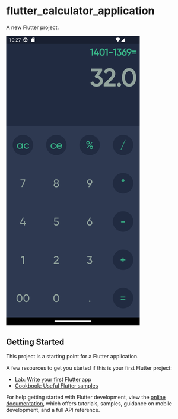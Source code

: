 # flutter_calculator_application

A new Flutter project.

<img src="https://github.com/alirezakariminejad/flutter_calculator/blob/master/images/app_screenshot.png?raw=true" width="360" alt="app screenshot"/>


## Getting Started

This project is a starting point for a Flutter application.

A few resources to get you started if this is your first Flutter project:

- [Lab: Write your first Flutter app](https://docs.flutter.dev/get-started/codelab)
- [Cookbook: Useful Flutter samples](https://docs.flutter.dev/cookbook)

For help getting started with Flutter development, view the
[online documentation](https://docs.flutter.dev/), which offers tutorials,
samples, guidance on mobile development, and a full API reference.
